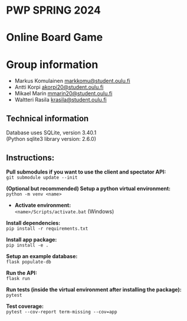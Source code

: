 # PWP SPRING 2024
# Online Board Game
# Group information
* Markus Komulainen markkomu@student.oulu.fi
* Antti Korpi akorpi20@student.oulu.fi
* Mikael Marin mmarin20@student.oulu.fi
* Waltteri Rasila krasila@student.oulu.fi

## Technical information

Database uses SQLite, version 3.40.1\
(Python sqlite3 library version: 2.6.0)

## Instructions:

**Pull submodules if you want to use the client and spectator API:**\
```git submodule update --init```

**(Optional but recommended) Setup a python virtual environment:**\
```python -m venv <name>```

- **Activate environment:**\
```<name>/Scripts/activate.bat``` (Windows)

**Install dependencies:**\
```pip install -r requirements.txt```

**Install app package:**\
```pip install -e .```

**Setup an example database:**\
```flask populate-db```

**Run the API:**\
```flask run```

**Run tests (inside the virtual environment after installing the package):**\
```pytest```

**Test coverage:**\
```pytest --cov-report term-missing --cov=app```
